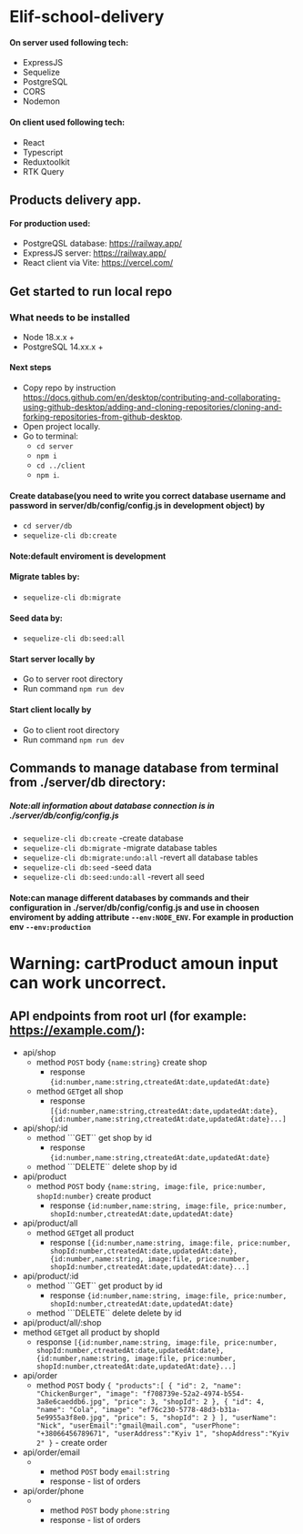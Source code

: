 # Elif-school-delivery
#### On server used following tech:
- ExpressJS
- Sequelize
- PostgreSQL
- CORS
- Nodemon
#### On client used following tech:
- React
- Typescript
- Reduxtoolkit
- RTK Query
## Products delivery app. 
#### For production used:
- PostgreQSL database: https://railway.app/ 
- ExpressJS server: https://railway.app/ 
- React client via Vite: https://vercel.com/ 
## Get started to run local repo
### What needs to be installed
- Node 18.x.x +
- PostgreSQL 14.xx.x +

#### Next steps
- Copy repo by instruction https://docs.github.com/en/desktop/contributing-and-collaborating-using-github-desktop/adding-and-cloning-repositories/cloning-and-forking-repositories-from-github-desktop.
- Open project locally.
- Go to terminal:
   - ```cd server```
   - ```npm i```
   - ```cd ../client```
   - ```npm i```.

#### Create database(you need to write you correct database username and password in server/db/config/config.js in development object) by
- ```cd server/db```
- ```sequelize-cli db:create```
#### Note:default enviroment is development
#### Migrate tables by:
   - ```sequelize-cli db:migrate```
#### Seed data by:
   - ```sequelize-cli db:seed:all```
#### Start server locally by
- Go to server root directory
- Run command ```npm run dev```
#### Start client locally by
- Go to client root directory
- Run command ```npm run dev```


## Commands to manage database from terminal from ./server/db directory:
##### Note:all information about database connection is in ./server/db/config/config.js
- ```sequelize-cli db:create``` -create database
- ```sequelize-cli db:migrate``` -migrate database tables
- ```sequelize-cli db:migrate:undo:all``` -revert all database tables
- ```sequelize-cli db:seed``` -seed data
- ```sequelize-cli db:seed:undo:all``` -revert all seed
#### Note:can manage different databases by commands and their configuration in ./server/db/config/config.js and use in choosen enviroment by adding attribute ```--env:NODE_ENV```. For example in production env ```--env:production```
# Warning: cartProduct amoun input can work uncorrect.
## API endpoints from root url (for example: https://example.com/):
- api/shop
  - method ```POST``` body ```{name:string}``` create shop
    - response ```{id:number,name:string,ctreatedAt:date,updatedAt:date}```
  - method ```GET```get all shop 
    - response ```[{id:number,name:string,ctreatedAt:date,updatedAt:date},{id:number,name:string,ctreatedAt:date,updatedAt:date}...]```
- api/shop/:id
  - method ```GET`` get shop by id
    - response ```{id:number,name:string,ctreatedAt:date,updatedAt:date}```
  - method ```DELETE`` delete shop by id
- api/product
  - method ```POST``` body ```{name:string, image:file, price:number, shopId:number}``` create product
    - response ```{id:number,name:string, image:file, price:number, shopId:number,ctreatedAt:date,updatedAt:date}``` 
- api/product/all
  - method ```GET```get all product 
    - response ```[{id:number,name:string, image:file, price:number, shopId:number,ctreatedAt:date,updatedAt:date},{id:number,name:string, image:file, price:number, shopId:number,ctreatedAt:date,updatedAt:date}...]```
- api/product/:id
  - method ```GET`` get product by id
    - response ```{id:number,name:string, image:file, price:number, shopId:number,ctreatedAt:date,updatedAt:date}```
  - method ```DELETE`` delete delete by id
 - api/product/all/:shop
  - method ```GET```get all product by shopId
    - response ```[{id:number,name:string, image:file, price:number, shopId:number,ctreatedAt:date,updatedAt:date},{id:number,name:string, image:file, price:number, shopId:number,ctreatedAt:date,updatedAt:date}...]```
 - api/order
   - method ```POST``` body ```{
          "products":[
              {
                  "id": 2,
              "name": "ChickenBurger",
              "image": "f708739e-52a2-4974-b554-3a8e6caeddb6.jpg",
              "price": 3,
              "shopId": 2
              },
              {
              "id": 4,
              "name": "Cola",
              "image": "ef76c230-5778-48d3-b31a-5e9955a3f8e0.jpg",
              "price": 5,
              "shopId": 2
              }
          ],
          "userName": "Nick",
          "userEmail":"gmail@mail.com",
          "userPhone": "+38066456789671",
          "userAddress":"Kyiv 1",
          "shopAddress":"Kyiv 2"
      }``` - create order
  - api/order/email
    - - method ```POST``` body ```email:string```
      - response - list of orders 
  - api/order/phone
    - - method ```POST``` body ```phone:string```
      - response - list of orders 

